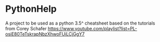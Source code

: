 # PythonHelp

A project to be used as a python 3.5^ cheatsheet based on the tutorials from Corey Schafer
https://www.youtube.com/playlist?list=PL-osiE80TeTskrapNbzXhwoFUiLCjGgY7
